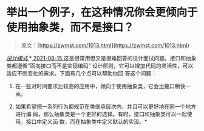 <!--yml
category: 未分类
date: 0001-01-01 00:00:00
-->

# 举出一个例子，在这种情况你会更倾向于使用抽象类，而不是接口？

> 原文：[https://zwmst.com/1013.html](https://zwmst.com/1013.html)

   [ *设计模式* ](https://zwmst.com/%e8%ae%be%e8%ae%a1%e6%a8%a1%e5%bc%8f)*[ <time datetime="2021-08-15T09:37:14+08:00"> 2021-08-15 </time> ](https://zwmst.com/1013.html)  这是很常用但又是很难回答的设计面试问题。接口和抽象类都遵循”面向接口而不是实现编码” 设计原则，它可以增加代码的灵活性，可以适应不断变化的需求。下面有几个点可以帮助你回 答这个问题：

1.  在一些对时间要求比较高的应用中，倾向于使用抽象类，它会比接口稍快一点。

2.  如果希望把一系列行为都规范在类继承层次内，并且可以更好地在同一个地方进行编 码，那么抽象类是一个更好的选择。有时，接口和抽象类可以一起使用，接口中定义函 数，而在抽象类中定义默认的实现。*